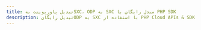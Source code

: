 ---title: تبدیل پاورپوینت بهSXC، ODP به SXC مبدل رایگان یا PHP SDKdescription: تبدیل رایگانODP به SXC با استفاده از PHP Cloud APIs & SDK. همچنین اسناد Microsoft PowerPoint را در Cloud ایجاد، ویرایش و رندر کنید.---